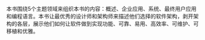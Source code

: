 本书围绕5个主题领域来组织本书的内容：概述、企业应用、系统、最终用户应用和编程语言。本书让最优秀的设计师和架构师来描述他们选择的软件架构，剥开架构的各层，展示他们如何让软件做到实现功能、可靠、易用、高效率、可维护、可移植和优雅。
